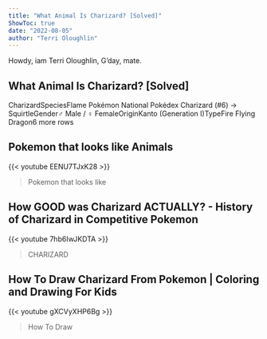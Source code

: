 ```yaml
---
title: "What Animal Is Charizard? [Solved]"
ShowToc: true 
date: "2022-08-05"
author: "Terri Oloughlin" 
---
```


Howdy, iam Terri Oloughlin, G’day, mate.
## What Animal Is Charizard? [Solved]
CharizardSpeciesFlame Pokémon National Pokédex Charizard (#6) → SquirtleGender♂ Male / ♀ FemaleOriginKanto (Generation I)TypeFire Flying Dragon6 more rows

## Pokemon that looks like Animals
{{< youtube EENU7TJxK28 >}}
>Pokemon that looks like 

## How GOOD was Charizard ACTUALLY? - History of Charizard in Competitive Pokemon
{{< youtube 7hb6IwJKDTA >}}
>CHARIZARD

## How To Draw Charizard From Pokemon | Coloring and Drawing For Kids
{{< youtube gXCVyXHP6Bg >}}
>How To Draw 

